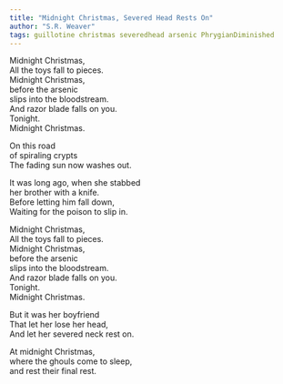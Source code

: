 ```yaml
---
title: "Midnight Christmas, Severed Head Rests On"
author: "S.R. Weaver"
tags: guillotine christmas severedhead arsenic PhrygianDiminished
---
```

Midnight Christmas,<br />
All the toys fall to pieces.<br />
Midnight Christmas,<br />
before the arsenic<br />
slips into the bloodstream.<br />
And razor blade falls on you.<br />
  Tonight.<br />
Midnight Christmas.

On this road<br />
of spiraling crypts<br />
The fading sun now washes out.

It was long ago, when she stabbed<br />
her brother with a knife.<br />
Before letting him fall down,<br />
Waiting for the poison to slip in.

Midnight Christmas,<br />
All the toys fall to pieces.<br />
Midnight Christmas,<br />
before the arsenic<br />
slips into the bloodstream.<br />
And razor blade falls on you.<br />
  Tonight.<br />
Midnight Christmas.

But it was her boyfriend<br />
That let her lose her head,<br />
And let her severed neck rest on.

At midnight Christmas,<br />
where the ghouls come to sleep,<br />
and rest their final rest.
